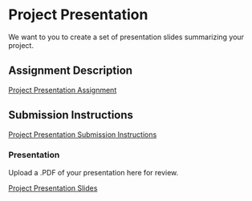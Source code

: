 # Project Presentation
We want to you to create a set of presentation slides summarizing your project.

## Assignment Description
[Project Presentation Assignment](https://education.launchcode.org/liftoff/modules/assignments/project-presentation)

## Submission Instructions
[Project Presentation Submission Instructions](https://education.launchcode.org/liftoff/modules/assignments/project-presentation)

### Presentation
Upload a .PDF of your presentation here for review.

[Project Presentation Slides](https://drive.google.com/file/d/1DpPcq98itzL1qRuTGFoYRYkQZsPtA6Ty/view?usp=sharing)







